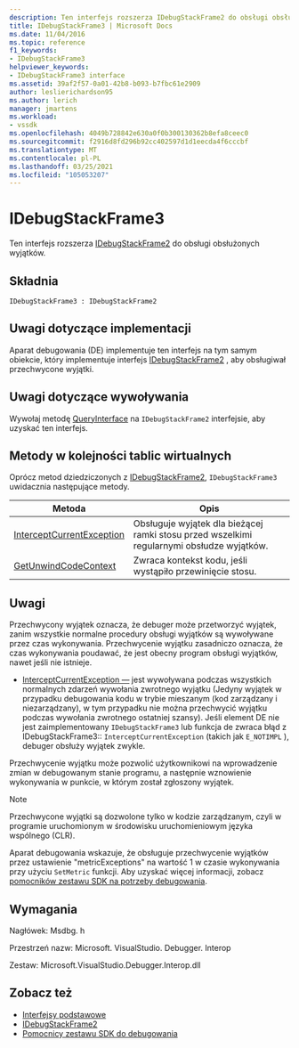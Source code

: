 ```yaml
---
description: Ten interfejs rozszerza IDebugStackFrame2 do obsługi obsłużonych wyjątków.
title: IDebugStackFrame3 | Microsoft Docs
ms.date: 11/04/2016
ms.topic: reference
f1_keywords:
- IDebugStackFrame3
helpviewer_keywords:
- IDebugStackFrame3 interface
ms.assetid: 39af2f57-0a01-42b8-b093-b7fbc61e2909
author: leslierichardson95
ms.author: lerich
manager: jmartens
ms.workload:
- vssdk
ms.openlocfilehash: 4049b728842e630a0f0b300130362b8efa8ceec0
ms.sourcegitcommit: f2916d8fd296b92cc402597d1d1eecda4f6cccbf
ms.translationtype: MT
ms.contentlocale: pl-PL
ms.lasthandoff: 03/25/2021
ms.locfileid: "105053207"
---
```

# <a name="idebugstackframe3"></a>IDebugStackFrame3
Ten interfejs rozszerza [IDebugStackFrame2](../../../extensibility/debugger/reference/idebugstackframe2.md) do obsługi obsłużonych wyjątków.

## <a name="syntax"></a>Składnia

```
IDebugStackFrame3 : IDebugStackFrame2
```

## <a name="notes-for-implementers"></a>Uwagi dotyczące implementacji
 Aparat debugowania (DE) implementuje ten interfejs na tym samym obiekcie, który implementuje interfejs [IDebugStackFrame2](../../../extensibility/debugger/reference/idebugstackframe2.md) , aby obsługiwał przechwycone wyjątki.

## <a name="notes-for-callers"></a>Uwagi dotyczące wywoływania
 Wywołaj metodę [QueryInterface](/cpp/atl/queryinterface) na `IDebugStackFrame2` interfejsie, aby uzyskać ten interfejs.

## <a name="methods-in-vtable-order"></a>Metody w kolejności tablic wirtualnych
 Oprócz metod dziedziczonych z [IDebugStackFrame2](../../../extensibility/debugger/reference/idebugstackframe2.md), `IDebugStackFrame3` uwidacznia następujące metody.

|Metoda|Opis|
|------------|-----------------|
|[InterceptCurrentException](../../../extensibility/debugger/reference/idebugstackframe3-interceptcurrentexception.md)|Obsługuje wyjątek dla bieżącej ramki stosu przed wszelkimi regularnymi obsłudze wyjątków.|
|[GetUnwindCodeContext](../../../extensibility/debugger/reference/idebugstackframe3-getunwindcodecontext.md)|Zwraca kontekst kodu, jeśli wystąpiło przewinięcie stosu.|

## <a name="remarks"></a>Uwagi
 Przechwycony wyjątek oznacza, że debuger może przetworzyć wyjątek, zanim wszystkie normalne procedury obsługi wyjątków są wywoływane przez czas wykonywania. Przechwycenie wyjątku zasadniczo oznacza, że czas wykonywania poudawać, że jest obecny program obsługi wyjątków, nawet jeśli nie istnieje.

- [InterceptCurrentException —](../../../extensibility/debugger/reference/idebugstackframe3-interceptcurrentexception.md) jest wywoływana podczas wszystkich normalnych zdarzeń wywołania zwrotnego wyjątku (Jedyny wyjątek w przypadku debugowania kodu w trybie mieszanym (kod zarządzany i niezarządzany), w tym przypadku nie można przechwycić wyjątku podczas wywołania zwrotnego ostatniej szansy). Jeśli element DE nie jest zaimplementowany `IDebugStackFrame3` lub funkcja de zwraca błąd z IDebugStackFrame3:: `InterceptCurrentException` (takich jak `E_NOTIMPL` ), debuger obsłuży wyjątek zwykle.

 Przechwycenie wyjątku może pozwolić użytkownikowi na wprowadzenie zmian w debugowanym stanie programu, a następnie wznowienie wykonywania w punkcie, w którym został zgłoszony wyjątek.

> [!NOTE]
> Przechwycone wyjątki są dozwolone tylko w kodzie zarządzanym, czyli w programie uruchomionym w środowisku uruchomieniowym języka wspólnego (CLR).

 Aparat debugowania wskazuje, że obsługuje przechwycenie wyjątków przez ustawienie "metricExceptions" na wartość 1 w czasie wykonywania przy użyciu `SetMetric` funkcji. Aby uzyskać więcej informacji, zobacz [pomocników zestawu SDK na potrzeby debugowania](../../../extensibility/debugger/reference/sdk-helpers-for-debugging.md).

## <a name="requirements"></a>Wymagania
 Nagłówek: Msdbg. h

 Przestrzeń nazw: Microsoft. VisualStudio. Debugger. Interop

 Zestaw: Microsoft.VisualStudio.Debugger.Interop.dll

## <a name="see-also"></a>Zobacz też
- [Interfejsy podstawowe](../../../extensibility/debugger/reference/core-interfaces.md)
- [IDebugStackFrame2](../../../extensibility/debugger/reference/idebugstackframe2.md)
- [Pomocnicy zestawu SDK do debugowania](../../../extensibility/debugger/reference/sdk-helpers-for-debugging.md)
